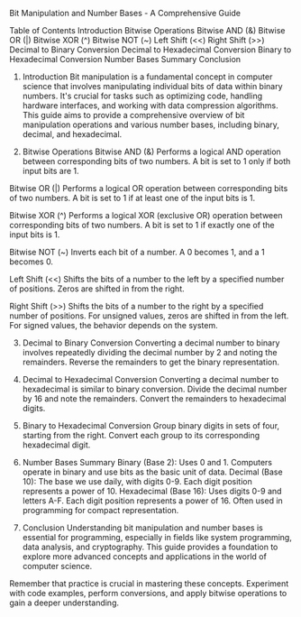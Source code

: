Bit Manipulation and Number Bases - A Comprehensive Guide

Table of Contents
Introduction
Bitwise Operations
Bitwise AND (&)
Bitwise OR (|)
Bitwise XOR (^)
Bitwise NOT (~)
Left Shift (<<)
Right Shift (>>)
Decimal to Binary Conversion
Decimal to Hexadecimal Conversion
Binary to Hexadecimal Conversion
Number Bases Summary
Conclusion
1. Introduction
Bit manipulation is a fundamental concept in computer science that involves manipulating individual bits of data within binary numbers. It's crucial for tasks such as optimizing code, handling hardware interfaces, and working with data compression algorithms. This guide aims to provide a comprehensive overview of bit manipulation operations and various number bases, including binary, decimal, and hexadecimal.

2. Bitwise Operations
Bitwise AND (&)
Performs a logical AND operation between corresponding bits of two numbers. A bit is set to 1 only if both input bits are 1.

Bitwise OR (|)
Performs a logical OR operation between corresponding bits of two numbers. A bit is set to 1 if at least one of the input bits is 1.

Bitwise XOR (^)
Performs a logical XOR (exclusive OR) operation between corresponding bits of two numbers. A bit is set to 1 if exactly one of the input bits is 1.

Bitwise NOT (~)
Inverts each bit of a number. A 0 becomes 1, and a 1 becomes 0.

Left Shift (<<)
Shifts the bits of a number to the left by a specified number of positions. Zeros are shifted in from the right.

Right Shift (>>)
Shifts the bits of a number to the right by a specified number of positions. For unsigned values, zeros are shifted in from the left. For signed values, the behavior depends on the system.

3. Decimal to Binary Conversion
Converting a decimal number to binary involves repeatedly dividing the decimal number by 2 and noting the remainders. Reverse the remainders to get the binary representation.

4. Decimal to Hexadecimal Conversion
Converting a decimal number to hexadecimal is similar to binary conversion. Divide the decimal number by 16 and note the remainders. Convert the remainders to hexadecimal digits.

5. Binary to Hexadecimal Conversion
Group binary digits in sets of four, starting from the right. Convert each group to its corresponding hexadecimal digit.

6. Number Bases Summary
Binary (Base 2): Uses 0 and 1. Computers operate in binary and use bits as the basic unit of data.
Decimal (Base 10): The base we use daily, with digits 0-9. Each digit position represents a power of 10.
Hexadecimal (Base 16): Uses digits 0-9 and letters A-F. Each digit position represents a power of 16. Often used in programming for compact representation.
7. Conclusion
Understanding bit manipulation and number bases is essential for programming, especially in fields like system programming, data analysis, and cryptography. This guide provides a foundation to explore more advanced concepts and applications in the world of computer science.

Remember that practice is crucial in mastering these concepts. Experiment with code examples, perform conversions, and apply bitwise operations to gain a deeper understanding.





